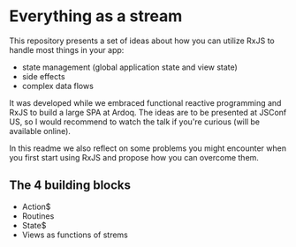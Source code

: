 # Everything as a stream
This repository presents a set of ideas about how you can utilize RxJS to handle most things in your app:
 - state management (global application state and view state)
 - side effects
 - complex data flows
 
It was developed while we embraced functional reactive programming and RxJS to build a large SPA at Ardoq.
The ideas are to be presented at JSConf US, so I would recommend to watch the talk if you're curious (will be available online).

In this readme we also reflect on some problems you might encounter when you first start using RxJS and propose how you can overcome them.

## The 4 building blocks
- Action$
- Routines
- State$
- Views as functions of strems

## 